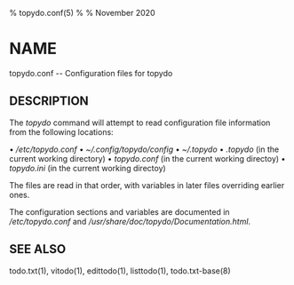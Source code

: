 % topydo.conf(5)
%
% November 2020

# NAME

topydo.conf -- Configuration files for topydo

## DESCRIPTION

The _topydo_ command will attempt to read configuration file information from
the following locations:

  • _/etc/topydo.conf_
  • _~/.config/topydo/config_
  • _~/.topydo_
  • _.topydo_ (in the current working directory)
  • _topydo.conf_ (in the current working directoy)
  • _topydo.ini_ (in the current working directoy)

The files are read in that order, with variables in later files overriding
earlier ones.

The configuration sections and variables are documented in _/etc/topydo.conf_
and _/usr/share/doc/topydo/Documentation.html_.

## SEE ALSO

todo.txt(1), vitodo(1), edittodo(1), listtodo(1), todo.txt-base(8)
